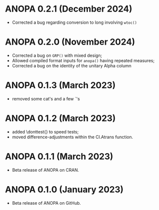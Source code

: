 # ANOPA 0.2.1 (December 2024)

* Corrected a bug regarding conversion to long involving `wtoc()`

# ANOPA 0.2.0 (November 2024)

* Corrected a bug on `GRP()` with mixed design;
* Allowed compiled format inputs for `anopa()` having repeated measures;
* Corrected a bug on the identity of the unitary Alpha column

# ANOPA 0.1.3 (March 2023)

* removed some cat's and a few `'s

# ANOPA 0.1.2 (March 2023)

* added \donttest{} to speed tests;
* moved difference-adjustments within the CI.Atrans function.

# ANOPA 0.1.1 (March 2023)

* Beta release of ANOPA on CRAN.

# ANOPA 0.1.0 (January 2023)

* Beta release of ANOPA on GitHub.

